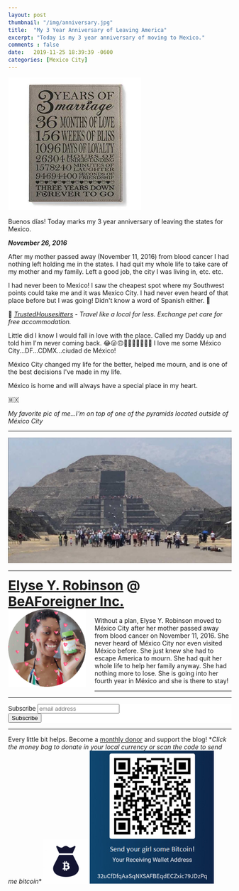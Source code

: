```yaml
---
layout: post
thumbnail: "/img/anniversary.jpg"
title:  "My 3 Year Anniversary of Leaving America"
excerpt: "Today is my 3 year anniversary of moving to Mexico."
comments : false
date:   2019-11-25 18:39:39 -0600
categories: [Mexico City]
---
```


<img src="/img/anniversary.jpg" width="300" height="300" alt="Anniversary">

Buenos días! Today marks my 3 year anniversary of leaving the states for Mexico.

<b>*November 26, 2016*</b>

After my mother passed away (November 11, 2016) from blood cancer I had nothing left holding me in the states. I had quit my whole life to take care of my mother and my family. Left a good job, the city I was living in, etc. etc.

I had never been to Mexico! I saw the cheapest spot where my Southwest points could take me and it was Mexico City. I had never even heard of that place before but I was going! Didn't know a word of Spanish either. 🥴

📆 <i><a href="https://www.awin1.com/awclick.php?gid=379678&mid=5759&awinaffid=323811&linkid=2562126&clickref=" target="_blank">TrustedHousesitters</a> - Travel like a local for less. Exchange pet care for free accommodation.</i><br>

Little did I know I would fall in love with the place. Called my Daddy up and told him I'm never coming back. 😂😛🙃🥴🤷🏾‍♀️🙆🏾‍♀️ I love me some M&eacute;xico City...DF...CDMX...ciudad de M&eacute;xico!

M&eacute;xico City changed my life for the better, helped me mourn, and is one of the best decisions I've made in my life.

M&eacute;xico is home and will always have a special place in my heart.

🇲🇽

*My favorite pic of me...I'm on top of one of the pyramids located outside of M&eacute;xico City*

<hr>

<picture>
  <source srcset="/img/pyramids.webp" type="image/webp">
  <source srcset="/img/pyramids.jpg" type="image/jpeg">
  <img src="/img/pyramids.jpg" alt="Elyse Y. Robinson at the pyramids outside of Mexico City">
</picture>


<hr>

<div style="font-size: 30px; font-weight: bold;"><a href="https://elyserobinson.com" target="_blank">Elyse Y. Robinson</a> @ <a href="https://www.beaforeigner.com" target="_blank">BeAForeigner Inc.</a></div>
<div style="float: left; padding: 0 20px 20px 0;"><img src="/img/me86.gif" width="175" height="175" alt="Elyse Y. Robinson"></div>
<br>
Without a plan, Elyse Y. Robinson moved to México City after her mother passed away from blood cancer on November 11, 2016. She never heard of México City nor even visited México before. She just knew she had to escape America to mourn. She had quit her whole life to help her family anyway. She had nothing more to lose. She is going into her fourth year in México and she is there to stay!

<hr>

<div class="sharethis-inline-share-buttons"></div>

<hr>

<!-- Begin Mailchimp Signup Form -->
<link href="//cdn-images.mailchimp.com/embedcode/horizontal-slim-10_7.css" rel="stylesheet" type="text/css">
<style type="text/css">
	#mc_embed_signup{background:#fff; clear:left; font:14px Helvetica,Arial,sans-serif; width:100%;}
	/* Add your own Mailchimp form style overrides in your site stylesheet or in this style block.
	   We recommend moving this block and the preceding CSS link to the HEAD of your HTML file. */
</style>
<div id="mc_embed_signup">
<form action="https://elyserobinson.us14.list-manage.com/subscribe/post?u=d8681ae8829338461cc453b4a&amp;id=f1fd37520f" method="post" id="mc-embedded-subscribe-form" name="mc-embedded-subscribe-form" class="validate" target="_blank" novalidate>
    <div id="mc_embed_signup_scroll">
	<label for="mce-EMAIL">Subscribe</label>
	<input type="email" value="" name="EMAIL" class="email" id="mce-EMAIL" placeholder="email address" required>
    <!-- real people should not fill this in and expect good things - do not remove this or risk form bot signups-->
    <div style="position: absolute; left: -5000px;" aria-hidden="true"><input type="text" name="b_d8681ae8829338461cc453b4a_f1fd37520f" tabindex="-1" value=""></div>
    <div class="clear"><input type="submit" value="Subscribe" name="subscribe" id="mc-embedded-subscribe" class="button"></div>
    </div>
</form>
</div>

<!--End mc_embed_signup-->

<hr>

<div class="text-align: center">
Every little bit helps. Become a <a href="https://liberapay.com/elyserobinson" target="_blank">monthly donor</a> and support the blog! *<i>Click the money bag to donate in your local currency or scan the code to send me bitcoin</i>*
<a href="https://liberapay.com/elyserobinson" target="_blank"><img src="/img/419_money_bag_BTC_solid.gif" width="100" height="100" alt="Love Elyse? Send some money!"></a>

<picture>
  <source srcset="/img/bitcoin.webp" type="image/webp">
  <source srcset="/img/bitcoin.jpeg" type="image/jpeg">
  <img src="/img/bitcoin.jpeg" width="280" height="300" alt="Love Elyse? Send some bitcoin!">
</picture>
</div>
